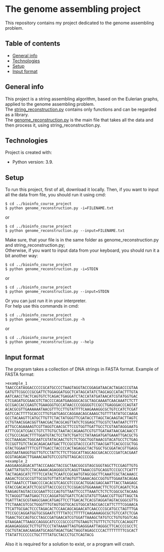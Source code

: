 # The genome assembling project
This repository contains my project dedicated to the genome assembling problem.
## Table of contents
* [General info](#general-info)
* [Technologies](#technologies)
* [Setup](#setup)
* [Input format](#input-format)
## General info
This project is a string assembling algorithm, based on the Eulerian graphs, applied to the genome assembling problem.  
The [string_reconstruction.py](https://github.com/ihoxofixu/bioinfo_course_project/blob/main/string_reconstruction.py) contains only functions and can be regarded as a library.  
The [genome_reconstruction.py](https://github.com/ihoxofixu/bioinfo_course_project/blob/main/genome_reconstruction.py) is the main file that takes all the data and then process it, using string_reconstruction.py.
## Technologies
Project is created with:
* Python version: 3.9.
## Setup
To run this project, first of all, download it locally.
Then, if you want to input all the data from file, you should run it using cmd:

```
$ cd ../bioinfo_course_project
$ python genome_reconstruction.py -i=FILENAME.txt
```
or
```
$ cd ../bioinfo_course_project
$ python genome_reconstruction.py --input=FILENAME.txt
```
Make sure, that your file is in the same folder as genome_reconstruction.py and string_reconstruction.py;  
Otherwise, if you want to input data from your keyboard, you should run it a bit another way:

```
$ cd ../bioinfo_course_project
$ python genome_reconstruction.py -i=STDIN
```
or
```
$ cd ../bioinfo_course_project
$ python genome_reconstruction.py --input=STDIN
```
Or you can just run it in your interpreter.  
For help use this commands in cmd:
```
$ cd ../bioinfo_course_project
$ python genome_reconstruction.py -h
```
or
```
$ cd ../bioinfo_course_project
$ python genome_reconstruction.py --help
```
## Input format
The program takes a collection of DNA strings in FASTA format.
Example of FASTA format:

```
>example_1
TAACCCATAGGACCCCCGCATGCCCCTAAGTAGGTACCGGAGATAACACTAGACCCGTAA
GATGTTCGGCCCGCGATTCTGGAGGATGGCTCATAGCATATCTAGCAGCCATACTTTGTA
AATCAACCTACTCAGTGTCTCAGACTGAGGATCTACCATATGATAACATCGTATGGTGAC
CTCGAGATGCGAACGTCTACCCCAGATGAAGGGCACGCTAGCAAAATCAACAAATCTCTT
GCCGACCACCGAGTCTGAAGGGTGCCATAACCCCGGGGGTCCGCCTGAGGGACCCAGTAT
ACACGCGTTGAAAAAATAACGTTTCCTTGTATTTTCAAGAAAGGCGCTGTCCATCTCGAT
GATCCACTTTTGCACCCTTGTGATGAGCCAGGAACAGCAAAGCTGTTTTATATGCCAAGA
GCCTACAAGTTCATGCTTGTTCTACTATGGGTTCGATACCTTAGCTACAAGTACTTAGTC
CCTGTAACGGACGGTTAACGACTACGCAGTTATCTCGGAGCTTGCGTCTAATAATCTTTT
ATTGCCAGAAAAGTCGTTAGGTCAACGCTTCCGTGGTTGATTGCCTCGTAATAGGGAATG
ATTTCGCATCGACCTGTCTTGTGCTAATACCAGAAGTCGTGTTGATAATAACGACAACCT
CCTGCCCAGACTTTTGGATGTACTCCTATCTGATCCTATAAGATGATGAAATTGACGCTG
GCCTAAAGACTGGCAATCGTATACAACTGTCTCTGGCTGGTAAACGTACATGCCTCTGAG
TCCGGTTGTCTACACAGACAATGACTTCCGCGTACCCCATCTAACGATTCACGCCGCTGG
GTACTGGAATTTTCGTTTGACCTACCCCACTAGAGGCTACTGGCTGCGGATACGTTGAGG
AGGTAATAAGGTGGTTGTCCTATTCTTCTTGGCATTAGCAGCGACACCCCGATCACGAAT
GCGTAGAGACTTGAAACAATGTCCCGTGTTAGCACCCCGG
>example_2
AAGGAAGGAGACATTACCCAAGCTACCGCTAACGGCGTAGCGGGTAGCTTCCGAGTTGTG
CAATTATGGTCCTACAAAACAGAGGGCGTCAGGTTAAACCGTGCAGGTCCCGCCTCATTT
TACTAGAGCATCTTTTCCATACTCAATCCGCAATGTAGCGGCTTCAAATCGCTACAAACC
AAGACTCGCGCCGTTGCGGTGTTATCATAGTGTTGAAACAGCCGGTGTTGGAATACAGAA
TATTAAATCCTTAACCCCACACGTCAGCGTCCGCACTGGACGAGCAATTTACCTAAGAGC
GTACCGACACATCTCGCGTTACCCGCCCTCCGGACGTGGAAAACTTCTCGTCAGATCTCA
TAAGAGTAGTACCGCGAATTCCCAGTGTTAATTCCCTTAAATCTCTCTCGGCGCTACAAG
TCTAGGGTTAATGAGCTCCCAGGATGGTGATCTCACGTATGTTGAACCGTTGGTTAGCTA
TGATTTACGCGTAAGCGAACATGAGTTCCTTGACACTCACGTAGGATAGTACGGGCGTTG
TTCTAAACGTCGCTGGGTTTGTAGTGGTGCACGTGGCATAGCGACCATTCTTTCGGAACA
TTCATTGCGACTCCCTAGACACTCCAACAGCAGAACATCAACCCCGCATGCCTAGTTTGA
TTCCGCCAGGATGGTGCGGAATCTTTTATCCTTTTTCAAGAAAGGCGCTGTCCATCTCGA
TGAACTGCCAGTGCCTAGCCGATGAACATCGTGGATTAAAGCTATGTCCTGTGTGGTCAG
GTAAGAACTTAAGCCAGGGCATCCCCGCCCGTTGTAAGTCTGTTTCTCTGTCCACAGGTT
AGAAGAGGGGCTCTTGTTCCCTATAAAATTAGTGAGGGAATTAGGGCTTCACCCCGCCTC
CGCTGTACAACAAGAATGCAGGTAGACTGACTAGGTAGAGCCCCACTTTTTTTTCGCACT
TTATATTCCCCCCTGCTTTTATGCTACCCTGCTCAGTACG
```
Also it is required for a solution to exist, or a program will crash.
